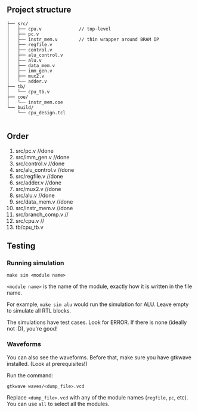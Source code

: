 ## Project structure

```project/
├── src/
│   ├── cpu.v              // top-level
│   ├── pc.v
│   ├── instr_mem.v        // thin wrapper around BRAM IP
│   ├── regfile.v
│   ├── control.v
│   ├── alu_control.v
│   ├── alu.v
│   ├── data_mem.v
│   ├── imm_gen.v
│   ├── mux2.v
│   └── adder.v
├── tb/
│   └── cpu_tb.v
├── coe/
│   └── instr_mem.coe
└── build/
    └── cpu_design.tcl
    
```


## Order

1.  src/pc.v                //done
2.  src/imm_gen.v           //done
3.  src/control.v           //done
4.  src/alu_control.v       //done
5.  src/regfile.v           //done
6.  src/adder.v             //done
7.  src/mux2.v              //done
8.  src/alu.v               //done
9.  src/data_mem.v          //done
10. src/instr_mem.v         //done
11. src/branch_comp.v       //
12. src/cpu.v               //
13. tb/cpu_tb.v



## Testing

### Running simulation
```
make sim <module name>
```

`<module name>` is the name of the module, exactly how it is written in the file name.

For example, `make sim alu` would run the simulation for ALU. Leave empty to simulate all RTL blocks.

The simulations have test cases. Look for ERROR. If there is none (ideally not :D), you're good!

### Waveforms

You can also see the waveforms. Before that, make sure you have gtkwave installed. (Look at prerequisites!)

Run the command:

```
gtkwave waves/<dump_file>.vcd
```

Replace `<dump_file>.vcd` with any of the module names (`regfile`, `pc`, etc). You can use `all` to select all the modules.